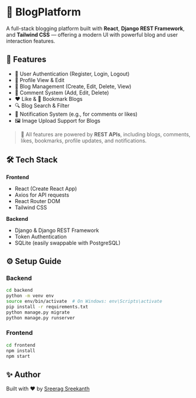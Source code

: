 # 📝 BlogPlatform

A full-stack blogging platform built with **React**, **Django REST Framework**, and **Tailwind CSS** — offering a modern UI with powerful blog and user interaction features.

## 🚀 Features

- 🔐 User Authentication (Register, Login, Logout)
- 👤 Profile View & Edit
- 📝 Blog Management (Create, Edit, Delete, View)
- 💬 Comment System (Add, Edit, Delete)
- ❤️ Like & 🔖 Bookmark Blogs
- 🔍 Blog Search & Filter
- 🔔 Notification System (e.g., for comments or likes)
- 🖼️ Image Upload Support for Blogs

> 📌 All features are powered by **REST APIs**, including blogs, comments, likes, bookmarks, profile updates, and notifications.

## 🛠️ Tech Stack

**Frontend**  
- React (Create React App)  
- Axios for API requests  
- React Router DOM  
- Tailwind CSS  

**Backend**  
- Django & Django REST Framework  
- Token Authentication  
- SQLite (easily swappable with PostgreSQL)  

## ⚙️ Setup Guide

### Backend

```bash
cd backend
python -m venv env
source env/bin/activate  # On Windows: env\Scripts\activate
pip install -r requirements.txt
python manage.py migrate
python manage.py runserver
```

### Frontend

```bash
cd frontend
npm install
npm start
```

## ✨ Author

Built with ❤️ by [Sreerag Sreekanth](https://github.com/SreeragSreekanth)
